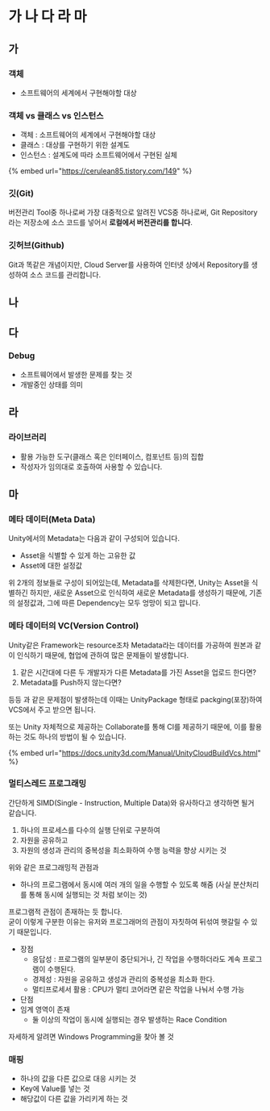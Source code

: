 # 가 나 다 라 마

## 가

### 객체

* 소프트웨어의 세계에서 구현해야할 대상

### 객체 vs 클래스 vs 인스턴스

* 객체 : 소프트웨어의 세계에서 구현해야할 대상
* 클래스 : 대상를 구현하기 위한 설계도
* 인스턴스 : 설계도에 따라 소프트웨어에서 구현된 실체

{% embed url="https://cerulean85.tistory.com/149" %}



### 깃\(Git\)

버전관리 Tool중 하나로써 가장 대중적으로 알려진 VCS중 하나로써, Git Repository라는 저장소에 소스 코드를 넣어서 **로컬에서 버전관리를 합니다**.

### 깃허브\(Github\)

Git과 똑같은 개념이지만, Cloud Server를 사용하여 인터넷 상에서 Repository를 생성하여 소스 코드를 관리합니다.



## 나



## 다

### Debug

* 소프트웨어에서 발생한 문제를 찾는 것
* 개발중인 상태를 의미

## 라

### 라이브러리

* 활용 가능한 도구\(클래스 혹은 인터페이스, 컴포넌트 등\)의 집합
* 작성자가 임의대로 호출하여 사용할 수 있습니다.



## 마

### 메타 데이터\(Meta Data\)

Unity에서의 Metadata는 다음과 같이 구성되어 있습니다.

* Asset을 식별할 수 있게 하는 고유한 값
* Asset에 대한 설정값

위 2개의 정보들로 구성이 되어있는데, Metadata를 삭제한다면, Unity는 Asset을 식별하긴 하지만, 새로운 Asset으로 인식하여 새로운 Metadata를 생성하기 때문에, 기존의 설정값과, 그에 따른 Dependency는 모두 엉망이 되고 맙니다.

### 메타 데이터의 VC\(Version Control\)

Unity같은 Framework는 resource조차 Metadata라는 데이터를 가공하여 원본과 같이 인식하기 때문에, 협업에 관하여 많은 문제들이 발생합니다.

1. 같은 시간대에 다른 두 개발자가 다른 Metadata를 가진 Asset을 업로드 한다면?
2. Metadata를 Push하지 않는다면?

등등 과 같은 문제점이 발생하는데 이때는 UnityPackage 형태로 packging\(포장\)하여 VCS에서 주고 받으면 됩니다.

또는 Unity 자체적으로 제공하는 Collaborate를 통해 CI를 제공하기 때문에, 이를 활용하는 것도 하나의 방법이 될 수 있습니다.

{% embed url="https://docs.unity3d.com/Manual/UnityCloudBuildVcs.html" %}

### 멀티스레드 프로그래밍

간단하게 SIMD\(Single - Instruction, Multiple Data\)와 유사하다고 생각하면 될거 같습니다.

1. 하나의 프로세스를 다수의 실행 단위로 구분하여 
2. 자원을 공유하고 
3. 자원의 생성과 관리의 중복성을 최소화하여 수행 능력을 향상 시키는 것

위와 같은 프로그래밍적 관점과 

*  하나의 프로그램에서 동시에 여러 개의 일을 수행할 수 있도록 해줌 \(사실 분산처리를 통해 동시에 실행되는 것 처럼 보이는 것\)

프로그램적 관점이 존재하는 듯 합니다.  
굳이 이렇게 구분한 이유는 유저와 프로그래머의 관점이 자칫하여 뒤섞여 햇갈릴 수 있기 때문입니다.  
  


* 장점
  * 응답성 : 프로그램의 일부분이 중단되거나, 긴 작업을 수행하더라도 계속 프로그램이 수행된다.
  * 경제성 : 자원을 공유하고 생성과 관리의 중복성을 최소화 한다.
  * 멀티프로세서 활용 : CPU가 멀티 코어라면 같은 작업을 나눠서 수행 가능 
*  단점
  * 임계  영역이 존재
    * 둘 이상의 작업이 동시에 실행되는 경우 발생하는 Race Condition

자세하게 알려면 Windows Programming을 찾아 볼 것



### 매핑

* 하나의 값을 다른 값으로 대응 시키는 것
* Key에 Value를 넣는 것
* 해당값이 다른 값을 가리키게 하는 것



